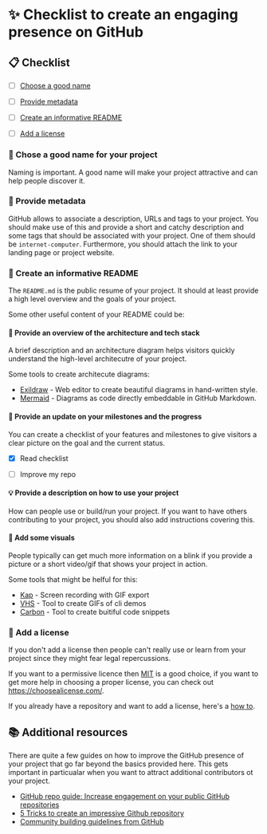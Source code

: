 # :sparkles: Checklist to create an engaging presence on GitHub


## :clipboard: Checklist

- [ ] [Choose a good name](#Choose-a-good-name-for-your-project)
- [ ] [Provide metadata](#Provide-metadata)
- [ ] [Create an informative README](#Create-an-informative-README)
- [ ] [Add a license](#Add-a-license)


### :tada: Chose a good name for your project

Naming is important. A good name will make your project attractive and can help people discover it.


### :dart: Provide metadata

GitHub allows to associate a description, URLs and tags to your project. You should make use of this and provide a short and catchy description and some tags that should be associated with your project. One of them should be `internet-computer`. Furthermore, you should attach the link to your landing page or project website.


### :blue_book: Create an informative README

The `README.md` is the public resume of your project. It should at least provide a high level overview and the goals of your project.

Some other useful content of your README could be:


#### :triangular_ruler: Provide an overview of the architecture and tech stack

A brief description and an architecture diagram helps visitors quickly understand the high-level architecutre of your project.

Some tools to create architecute diagrams:

- [Exildraw](https://excalidraw.com/) - Web editor to create beautiful diagrams in hand-written style.
- [Mermaid](https://github.blog/2022-02-14-include-diagrams-markdown-files-mermaid/) - Diagrams as code directly embeddable in GitHub Markdown.

#### :construction: Provide an update on your milestones and the progress

You can create a checklist of your features and milestones to give visitors a clear picture on the goal and the current status.
- [x] Read checklist
- [ ] Improve my repo


#### :bulb: Provide a description on how to use your project

How can people use or build/run your project. If you want to have others contributing to your project, you should also add instructions covering this.


#### :art: Add some visuals

People typically can get much more information on a blink if you provide a picture or a short video/gif that shows your project in action.

Some tools that might be helful for this:

- [Kap](https://getkap.co/) - Screen recording with GIF export
- [VHS](https://github.com/charmbracelet/vhs) - Tool to create GIFs of cli demos
- [Carbon](https://carbon.now.sh/) - Tool to create buitiful code snippets

### :page_with_curl: Add a license 

If you don't add a license then people can't really use or learn from your project since they might fear legal repercussions. 

If you want to a permissive licence then [MIT](https://choosealicense.com/licenses/mit/) is a good choice, if you want to get more help in choosing a proper license, you can check out https://choosealicense.com/.

If you already have a repository and want to add a license, here's a [how to](https://docs.github.com/en/communities/setting-up-your-project-for-healthy-contributions/adding-a-license-to-a-repository).


## :books: Additional resources

There are quite a few guides on how to improve the GitHub presence of your project that go far beyond the basics provided here. 
This gets important in particualar when you want to attract additional contributors ot your project.

- [GitHub repo guide: Increase engagement on your public GitHub repositories](https://www.freecodecamp.org/news/increase-engagement-on-your-public-github-repositories/)
- [5 Tricks to create an impressive Github repository](https://dev.to/ruppysuppy/5-tricks-to-create-an-impressive-github-repository-19m6)
- [Community building guidelines from GitHub](https://docs.github.com/en/communities)

